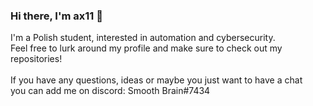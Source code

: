 ### Hi there, I'm ax11 👋
I'm a Polish student, interested in automation and cybersecurity. <br/>
Feel free to lurk around my profile and make sure to check out my repositories!<br/>
<br/>
If you have any questions, ideas or maybe you just want to have a chat<br/>
you can add me on discord: Smooth Brain#7434

